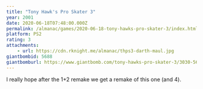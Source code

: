 ```yaml
---
title: "Tony Hawk's Pro Skater 3"
year: 2001
date: 2020-06-18T07:48:00.000Z
permalink: /almanac/games/2020-06-18-tony-hawks-pro-skater-3/index.html
platform: PS2
rating: 3
attachments: 
    - url: https://cdn.rknight.me/almanac/thps3-darth-maul.jpg
giantbombid: 5688
giantbomburl: https://www.giantbomb.com/tony-hawks-pro-skater-3/3030-5688/
---
```


I really hope after the 1+2 remake we get a remake of this one (and 4).

